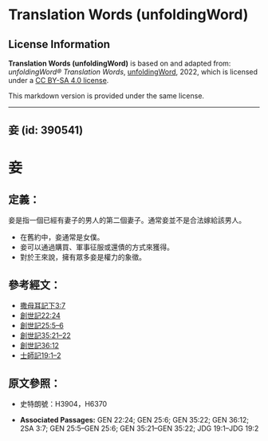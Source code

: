 # Translation Words (unfoldingWord)

## License Information

**Translation Words (unfoldingWord)** is based on and adapted from: _unfoldingWord® Translation Words_, [unfoldingWord](https://unfoldingword.org/utw), 2022, which is licensed under a [CC BY-SA 4.0 license](https://creativecommons.org/licenses/by-sa/4.0/legalcode.en).

This markdown version is provided under the same license.



--------------------------------

## 妾 (id: 390541)

妾
=

定義：
---

妾是指一個已經有妻子的男人的第二個妻子。通常妾並不是合法嫁給該男人。

* 在舊約中，妾通常是女僕。
* 妾可以通過購買、軍事征服或還債的方式來獲得。
* 對於王來說，擁有眾多妾是權力的象徵。

參考經文：
-----

* [撒母耳記下3:7](https://ref.ly/2Sam3:7)
* [創世記22:24](https://ref.ly/Gen22:24)
* [創世記25:5–6](https://ref.ly/Gen25:5-Gen25:6)
* [創世記35:21–22](https://ref.ly/Gen35:21-Gen35:22)
* [創世記36:12](https://ref.ly/Gen36:12)
* [士師記19:1–2](https://ref.ly/Judg19:1-Judg19:2)

原文參照：
-----

* 史特朗號：H3904，H6370

* **Associated Passages:** GEN 22:24; GEN 25:6; GEN 35:22; GEN 36:12; 2SA 3:7; GEN 25:5–GEN 25:6; GEN 35:21–GEN 35:22; JDG 19:1–JDG 19:2

